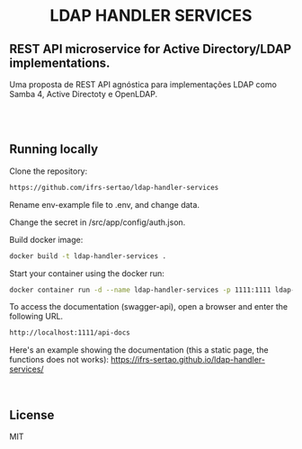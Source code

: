 <h1 align="center">LDAP HANDLER SERVICES</h1>

## REST API microservice for Active Directory/LDAP implementations.
Uma proposta de REST API agnóstica para implementações LDAP como Samba 4, Active Directoty e OpenLDAP.

<br/>
<br/>

## Running locally

Clone the repository:

```sh
https://github.com/ifrs-sertao/ldap-handler-services
```

Rename env-example file to .env, and change data.

Change the secret in /src/app/config/auth.json.

Build docker image:
```sh
docker build -t ldap-handler-services .
```

Start your container using the docker run:
```sh 
docker container run -d --name ldap-handler-services -p 1111:1111 ldap-handler-services
```

To access the documentation (swagger-api), open a browser and enter the following URL.
```sh 
http://localhost:1111/api-docs
```
Here's an example showing the documentation (this a static page, the functions does not works): 
https://ifrs-sertao.github.io/ldap-handler-services/ 

<br/>

## License

MIT
